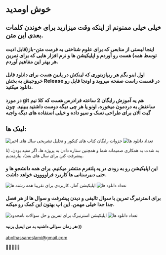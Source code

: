 # خوش اومدید
## خیلی خیلی ممنونم از اینکه وقت میزارید برای خوندن کلمات بعدی این متن.
### اینجا لیستی از منابعی که برای علوم شناختی به فرمت متن-باز(قابل ادیت توسط همه) هست رو آوردم و اپلیکیشن ها و نرم افزار هایی که برای تمرین هر بهتر این مفاهیم آوردم.
### اول اینو بگم هر ریپازیتوری که لینکش در پایین هست برای دانلود فایل خروجیش به بخش Release در قسمت راست صفحه میروید و اونجا فایل رو دانلود میکنید.
### در مورد git هم یه آموزش رایگان 2 ساعته فرادرس هست که کلا نیم ساعتش به دردمون میخوره. اونو یا هر چی دیگه دوست داشتید ببینید. چون گیت الان برای طراحی تسک و سیو داده و خیلی استفاده های دیگه واجبه
## لینک ها:
![جزوات رایگان کتاب های کنکور و تحلیل تشریحی سال های اخیر](https://github.com/Ali5859/cognitive-science-solutions-and-explanations)
![تعداد دانلود ها](https://img.shields.io/github/downloads/Ali5859/cognitive-science-solutions-and-explanations/total)

به شدت به همکاری صمیمانه شما و همچنین ستاره دادن به پروژه ها، اگر مفید بودن، (تا پیشرفت کنن برای سال های بعد)، نیازمندیم.
### این اپلیکیشن رو به زودی در یه پلتفرم منتشر میکنیم. برای همه دانشجو ها و حتی دبیرستانی ها کاربرد فراوووون خواهد داشت.
![اپلیکیشن آمار، کاربردی برای تقریبا همه رشته ها](https://github.com/Ali5859/AI-Engineering-Statistics-Tutor-Eslami)
![تعداد دانلود ها](https://img.shields.io/github/downloads/Ali5859/AI-Engineering-Statistics-Tutor-Eslami/total)

### برای استرنبرگ تمرین با سوال تالیفی و دیدن پیشرفت و سوال ها از هر فصل جدا جدا خیلی مهمن. این اپ بهتون این کمک رو میکنه.

![اپلیکیشن استرنبرگ برای تمرین و حل سوالات نامحدود](https://github.com/Ali5859/sternberg-cognitive-psychology-quiz-app)
![تعداد دانلود ها](https://img.shields.io/github/downloads/Ali5859/sternberg-cognitive-psychology-quiz-app/total)


#### هر زمان سوالی داشتید به من ایمیل بزنید:))
abolhassaneslami@gmail.com

💖💖💖💖💖







